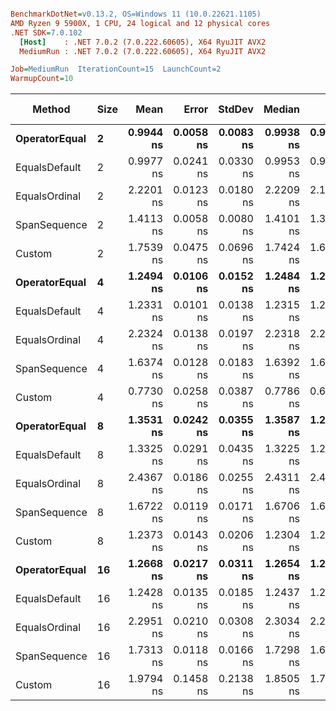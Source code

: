 ``` ini

BenchmarkDotNet=v0.13.2, OS=Windows 11 (10.0.22621.1105)
AMD Ryzen 9 5900X, 1 CPU, 24 logical and 12 physical cores
.NET SDK=7.0.102
  [Host]    : .NET 7.0.2 (7.0.222.60605), X64 RyuJIT AVX2
  MediumRun : .NET 7.0.2 (7.0.222.60605), X64 RyuJIT AVX2

Job=MediumRun  IterationCount=15  LaunchCount=2  
WarmupCount=10  

```
|        Method | Size |      Mean |     Error |    StdDev |    Median |       Min |       Max |       P90 | Code Size | Allocated |
|-------------- |----- |----------:|----------:|----------:|----------:|----------:|----------:|----------:|----------:|----------:|
| **OperatorEqual** |    **2** | **0.9944 ns** | **0.0058 ns** | **0.0083 ns** | **0.9938 ns** | **0.9813 ns** | **1.0153 ns** | **1.0049 ns** |     **363 B** |         **-** |
| EqualsDefault |    2 | 0.9977 ns | 0.0241 ns | 0.0330 ns | 0.9953 ns | 0.9544 ns | 1.0821 ns | 1.0449 ns |     363 B |         - |
| EqualsOrdinal |    2 | 2.2201 ns | 0.0123 ns | 0.0180 ns | 2.2209 ns | 2.1951 ns | 2.2660 ns | 2.2372 ns |     763 B |         - |
|  SpanSequence |    2 | 1.4113 ns | 0.0058 ns | 0.0080 ns | 1.4101 ns | 1.3985 ns | 1.4351 ns | 1.4195 ns |     391 B |         - |
|        Custom |    2 | 1.7539 ns | 0.0475 ns | 0.0696 ns | 1.7424 ns | 1.6565 ns | 1.8992 ns | 1.8604 ns |     165 B |         - |
| **OperatorEqual** |    **4** | **1.2494 ns** | **0.0106 ns** | **0.0152 ns** | **1.2484 ns** | **1.2181 ns** | **1.2875 ns** | **1.2664 ns** |     **363 B** |         **-** |
| EqualsDefault |    4 | 1.2331 ns | 0.0101 ns | 0.0138 ns | 1.2315 ns | 1.2130 ns | 1.2733 ns | 1.2500 ns |     363 B |         - |
| EqualsOrdinal |    4 | 2.2324 ns | 0.0138 ns | 0.0197 ns | 2.2318 ns | 2.2019 ns | 2.2647 ns | 2.2591 ns |     763 B |         - |
|  SpanSequence |    4 | 1.6374 ns | 0.0128 ns | 0.0183 ns | 1.6392 ns | 1.6059 ns | 1.6769 ns | 1.6588 ns |     391 B |         - |
|        Custom |    4 | 0.7730 ns | 0.0258 ns | 0.0387 ns | 0.7786 ns | 0.6923 ns | 0.8461 ns | 0.8210 ns |     165 B |         - |
| **OperatorEqual** |    **8** | **1.3531 ns** | **0.0242 ns** | **0.0355 ns** | **1.3587 ns** | **1.2632 ns** | **1.4363 ns** | **1.3900 ns** |     **363 B** |         **-** |
| EqualsDefault |    8 | 1.3325 ns | 0.0291 ns | 0.0435 ns | 1.3225 ns | 1.2700 ns | 1.4425 ns | 1.3877 ns |     363 B |         - |
| EqualsOrdinal |    8 | 2.4367 ns | 0.0186 ns | 0.0255 ns | 2.4311 ns | 2.4041 ns | 2.5061 ns | 2.4700 ns |     763 B |         - |
|  SpanSequence |    8 | 1.6722 ns | 0.0119 ns | 0.0171 ns | 1.6706 ns | 1.6430 ns | 1.7089 ns | 1.6977 ns |     391 B |         - |
|        Custom |    8 | 1.2373 ns | 0.0143 ns | 0.0206 ns | 1.2304 ns | 1.2087 ns | 1.2830 ns | 1.2646 ns |     165 B |         - |
| **OperatorEqual** |   **16** | **1.2668 ns** | **0.0217 ns** | **0.0311 ns** | **1.2654 ns** | **1.2127 ns** | **1.3357 ns** | **1.3148 ns** |     **363 B** |         **-** |
| EqualsDefault |   16 | 1.2428 ns | 0.0135 ns | 0.0185 ns | 1.2437 ns | 1.2085 ns | 1.2758 ns | 1.2663 ns |     363 B |         - |
| EqualsOrdinal |   16 | 2.2951 ns | 0.0210 ns | 0.0308 ns | 2.3034 ns | 2.2513 ns | 2.3604 ns | 2.3373 ns |     763 B |         - |
|  SpanSequence |   16 | 1.7313 ns | 0.0118 ns | 0.0166 ns | 1.7298 ns | 1.6995 ns | 1.7613 ns | 1.7536 ns |     391 B |         - |
|        Custom |   16 | 1.9794 ns | 0.1458 ns | 0.2138 ns | 1.8505 ns | 1.7139 ns | 2.2266 ns | 2.2050 ns |     165 B |         - |
